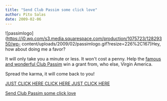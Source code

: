 ```yaml
---
title: "Send Club Passim some click love"
author: Pito Salas
date: 2009-02-06
---
```




![passimlogo](https://i0.wp.com/s3.media.squarespace.com/production/1075723/12829350/wp-
content/uploads/2009/02/passimlogo.gif?resize=226%2C167)Hey, how about doing
me a favor?

It will only take you a minute or less. It won't cost a penny. Help the
[famous and wonderful Club Passim](<http://www.clubpassim.org/>) win a grant
from, who else, Virgin America.

Spread the karma, it will come back to you!

[JUST CLICK HERE CLICK HERE JUST CLICK
HERE](<http://revolutiontakesflight.com/items/Passim_Folk_Music_Cultural_Center>)


[Send Club Passim some click love](None)

